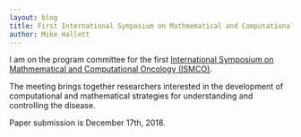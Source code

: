 ```yaml
---
layout: blog
title: First International Symposium on Mathmematical and Computational Oncology
author: Mike Hallett
---
```

I am on the program committee for the first [International Symposium on Mathmematical and Computational Oncology (ISMCO)](http://www.ismco.net/).

The meeting brings together researchers interested in the development of computational and mathematical strategies for understanding and controlling the disease.  

Paper submission is December 17th, 2018.